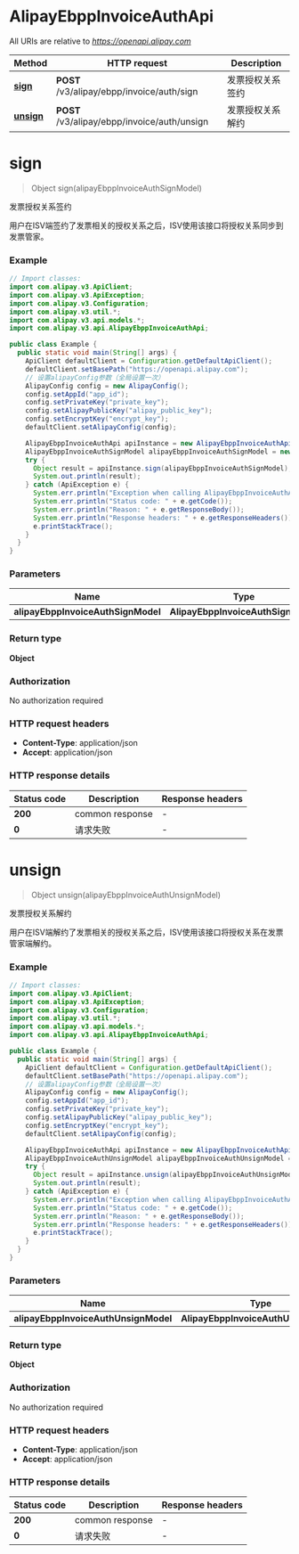 # AlipayEbppInvoiceAuthApi

All URIs are relative to *https://openapi.alipay.com*

| Method | HTTP request | Description |
|------------- | ------------- | -------------|
| [**sign**](AlipayEbppInvoiceAuthApi.md#sign) | **POST** /v3/alipay/ebpp/invoice/auth/sign | 发票授权关系签约 |
| [**unsign**](AlipayEbppInvoiceAuthApi.md#unsign) | **POST** /v3/alipay/ebpp/invoice/auth/unsign | 发票授权关系解约 |


<a name="sign"></a>
# **sign**
> Object sign(alipayEbppInvoiceAuthSignModel)

发票授权关系签约

用户在ISV端签约了发票相关的授权关系之后，ISV使用该接口将授权关系同步到发票管家。

### Example
```java
// Import classes:
import com.alipay.v3.ApiClient;
import com.alipay.v3.ApiException;
import com.alipay.v3.Configuration;
import com.alipay.v3.util.*;
import com.alipay.v3.api.models.*;
import com.alipay.v3.api.AlipayEbppInvoiceAuthApi;

public class Example {
  public static void main(String[] args) {
    ApiClient defaultClient = Configuration.getDefaultApiClient();
    defaultClient.setBasePath("https://openapi.alipay.com");
    // 设置alipayConfig参数（全局设置一次）
    AlipayConfig config = new AlipayConfig();
    config.setAppId("app_id");
    config.setPrivateKey("private_key");
    config.setAlipayPublicKey("alipay_public_key");
    config.setEncryptKey("encrypt_key");
    defaultClient.setAlipayConfig(config);

    AlipayEbppInvoiceAuthApi apiInstance = new AlipayEbppInvoiceAuthApi(defaultClient);
    AlipayEbppInvoiceAuthSignModel alipayEbppInvoiceAuthSignModel = new AlipayEbppInvoiceAuthSignModel(); // AlipayEbppInvoiceAuthSignModel | 
    try {
      Object result = apiInstance.sign(alipayEbppInvoiceAuthSignModel);
      System.out.println(result);
    } catch (ApiException e) {
      System.err.println("Exception when calling AlipayEbppInvoiceAuthApi#sign");
      System.err.println("Status code: " + e.getCode());
      System.err.println("Reason: " + e.getResponseBody());
      System.err.println("Response headers: " + e.getResponseHeaders());
      e.printStackTrace();
    }
  }
}
```

### Parameters

| Name | Type | Description  | Notes |
|------------- | ------------- | ------------- | -------------|
| **alipayEbppInvoiceAuthSignModel** | **AlipayEbppInvoiceAuthSignModel**|  | [optional] |

### Return type

**Object**

### Authorization

No authorization required

### HTTP request headers

 - **Content-Type**: application/json
 - **Accept**: application/json

### HTTP response details
| Status code | Description | Response headers |
|-------------|-------------|------------------|
| **200** | common response |  -  |
| **0** | 请求失败 |  -  |

<a name="unsign"></a>
# **unsign**
> Object unsign(alipayEbppInvoiceAuthUnsignModel)

发票授权关系解约

用户在ISV端解约了发票相关的授权关系之后，ISV使用该接口将授权关系在发票管家端解约。

### Example
```java
// Import classes:
import com.alipay.v3.ApiClient;
import com.alipay.v3.ApiException;
import com.alipay.v3.Configuration;
import com.alipay.v3.util.*;
import com.alipay.v3.api.models.*;
import com.alipay.v3.api.AlipayEbppInvoiceAuthApi;

public class Example {
  public static void main(String[] args) {
    ApiClient defaultClient = Configuration.getDefaultApiClient();
    defaultClient.setBasePath("https://openapi.alipay.com");
    // 设置alipayConfig参数（全局设置一次）
    AlipayConfig config = new AlipayConfig();
    config.setAppId("app_id");
    config.setPrivateKey("private_key");
    config.setAlipayPublicKey("alipay_public_key");
    config.setEncryptKey("encrypt_key");
    defaultClient.setAlipayConfig(config);

    AlipayEbppInvoiceAuthApi apiInstance = new AlipayEbppInvoiceAuthApi(defaultClient);
    AlipayEbppInvoiceAuthUnsignModel alipayEbppInvoiceAuthUnsignModel = new AlipayEbppInvoiceAuthUnsignModel(); // AlipayEbppInvoiceAuthUnsignModel | 
    try {
      Object result = apiInstance.unsign(alipayEbppInvoiceAuthUnsignModel);
      System.out.println(result);
    } catch (ApiException e) {
      System.err.println("Exception when calling AlipayEbppInvoiceAuthApi#unsign");
      System.err.println("Status code: " + e.getCode());
      System.err.println("Reason: " + e.getResponseBody());
      System.err.println("Response headers: " + e.getResponseHeaders());
      e.printStackTrace();
    }
  }
}
```

### Parameters

| Name | Type | Description  | Notes |
|------------- | ------------- | ------------- | -------------|
| **alipayEbppInvoiceAuthUnsignModel** | **AlipayEbppInvoiceAuthUnsignModel**|  | [optional] |

### Return type

**Object**

### Authorization

No authorization required

### HTTP request headers

 - **Content-Type**: application/json
 - **Accept**: application/json

### HTTP response details
| Status code | Description | Response headers |
|-------------|-------------|------------------|
| **200** | common response |  -  |
| **0** | 请求失败 |  -  |

